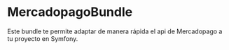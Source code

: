 # MercadopagoBundle
Este bundle te permite adaptar de manera rápida el api de Mercadopago a tu proyecto en Symfony.
